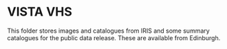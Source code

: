 # VISTA VHS

This folder stores images and catalogues from IRIS and some summary catalogues for the public data release. These are available from Edinburgh.
